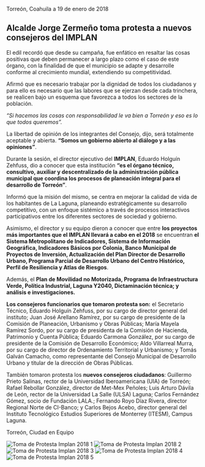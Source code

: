 
Torreón, Coahuila a 19 de enero de 2018

## Alcalde Jorge Zermeño toma protesta a nuevos consejeros del IMPLAN

El edil recordó que desde su campaña, fue enfático en resaltar las cosas positivas que deben permanecer a largo plazo como el caso de este órgano, con la finalidad de que el municipio se adapte y desarrolle conforme al crecimiento mundial, extendiendo su competitividad.

Afirmó que es necesario trabajar por la dignidad de todos los ciudadanos y para ello es necesario que las labores que se ejerzan desde cada trinchera, se realicen bajo un esquema que favorezca a todos los sectores de la población.

*“Si hacemos las cosas con responsabilidad le va bien a Torreón y eso es lo que todos queremos”.*

La libertad de opinión de los integrantes del Consejo, dijo, será totalmente aceptable y abierta. **“Somos un gobierno abierto al diálogo y a las opiniones”**.

Durante la sesión, el director ejecutivo del **IMPLAN**, Eduardo Holguín Zehfuss, dio a conocer que esta institución **“es el órgano técnico, consultivo, auxiliar y descentralizado de la administración pública municipal que coordina los procesos de planeación integral para el desarrollo de Torreón”**.

Informó que la misión del mismo, se centra en mejorar la calidad de vida de los habitantes de La Laguna, planeando estratégicamente su desarrollo competitivo, con un enfoque sistémico a través de procesos interactivos participativos entre los diferentes sectores de sociedad y gobierno.

Asimismo, el director y su equipo dieron a conocer que entre **los proyectos más importantes que el IMPLAN llevará a cabo en el 2018** se encuentran **el Sistema Metropolitano de Indicadores, Sistema de Información Geográfica, Indicadores Básicos por Colonia, Banco Municipal de Proyectos de Inversión, Actualización del Plan Director de Desarrollo Urbano, Programa Parcial de Desarrollo Urbano del Centro Histórico, Perfil de Resiliencia y Atlas de Riesgos**.

Además, el **Plan de Movilidad no Motorizada, Programa de Infraestructura Verde, Política Industrial, Laguna Y2040, Dictaminación técnica; y análisis e investigaciones.**

**Los consejeros funcionarios que tomaron protesta son:** el Secretario Técnico, Eduardo Holguín Zehfuss, por su cargo de director general del instituto; Juan José Arellano Ramírez, por su cargo de presidente de la Comisión de Planeación, Urbanismo y Obras Públicas; María Mayela Ramírez Sordo, por su cargo de presidenta de la Comisión de Hacienda, Patrimonio y Cuenta Pública; Eduardo Carmona González, por su cargo de presidente de la Comisión de Desarrollo Económico; Aldo Villarreal Murra, por su cargo de director de Ordenamiento Territorial y Urbanismo; y Tomás Galván Camacho, como representante del Consejo Municipal de Desarrollo Urbano y titular de la dirección de Obras Públicas.

También tomaron protesta los **nuevos consejeros ciudadanos**: Guillermo Prieto Salinas, rector de la Universidad Iberoamericana (UIA) de Torreón; Rafael Rebollar González, director de Met-Mex Peñoles; Luis Arturo Dávila de León, rector de la Universidad La Salle  (ULSA) Laguna; Carlos Fernández Gómez, socio de Fundación LALA.; Fernando Royo Díaz Rivera, director Regional Norte de CI-Banco; y Carlos Bejos Acebo, director general del Instituto Tecnológico Estudios Superiores de Monterrey (ITESM), Campus Laguna.

Torreón, Ciudad en Equipo

<img class="img-responsive" src="toma-protesta-implan-2018/toma-protesta-2018-01.jpg" alt="Toma de Protesta Implan 2018 1">

<img class="img-responsive" src="toma-protesta-implan-2018/toma-protesta-2018-02.jpg" alt="Toma de Protesta Implan 2018 2">

<img class="img-responsive" src="toma-protesta-implan-2018/toma-protesta-2018-03.jpg" alt="Toma de Protesta Implan 2018 3">

<img class="img-responsive" src="toma-protesta-implan-2018/toma-protesta-2018-04.jpg" alt="Toma de Protesta Implan 2018 4">

<img class="img-responsive" src="toma-protesta-implan-2018/toma-protesta-2018-05.jpg" alt="Toma de Protesta Implan 2018 5">
